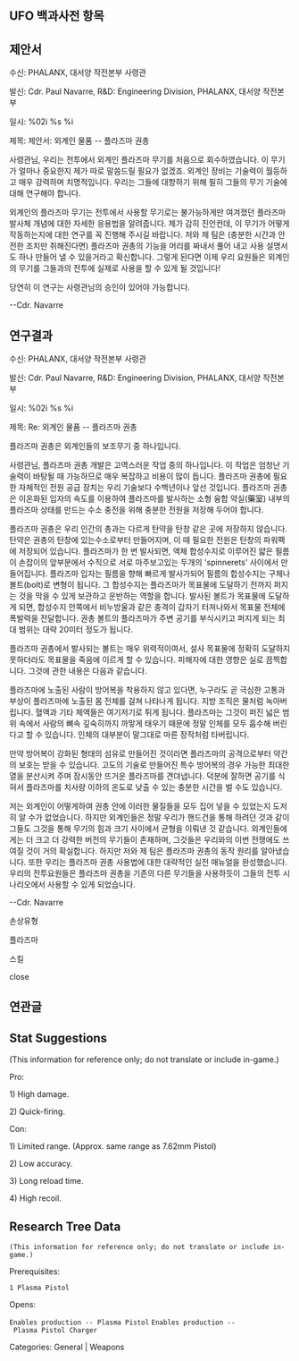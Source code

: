 ## UFO 백과사전 항목

## 제안서

수신: PHALANX, 대서양 작전본부 사령관

발신: Cdr. Paul Navarre, R&D: Engineering Division, PHALANX, 대서양
작전본부

일시: %02i %s %i

제목: 제안서: 외계인 물품 -- 플라즈마 권총

사령관님, 우리는 전투에서 외계인 플라즈마 무기를 처음으로
회수하였습니다. 이 무기가 얼마나 중요한지 제가 따로 말씀드릴 필요가
없겠죠. 외계인 장비는 기술력이 월등하고 매우 강력하며 치명적입니다.
우리는 그들에 대항하기 위해 필히 그들의 무기 기술에 대해 연구해야
합니다.

외계인의 플라즈마 무기는 전투에서 사용할 무기로는 불가능하게만 여겨졌던
플라즈마 발사체 개념에 대한 자세한 응용법을 알려줍니다. 제가 감히
진언컨데, 이 무기가 어떻게 작동하는지에 대한 연구를 꼭 진행해 주시길
바랍니다. 저와 제 팀은 (충분한 시간과 안전한 조치만 취해진다면) 플라즈마
권총의 기능을 머리를 짜내서 풀어 내고 사용 설명서도 하나 만들어 낼 수
있을거라고 확신합니다. 그렇게 된다면 이제 우리 요원들은 외계인의 무기를
그들과의 전투에 실제로 사용을 할 수 있게 될 것입니다!

당연히 이 연구는 사령관님의 승인이 있어야 가능합니다.

--Cdr. Navarre

## 연구결과

수신: PHALANX, 대서양 작전본부 사령관

발신: Cdr. Paul Navarre, R&D: Engineering Division, PHALANX, 대서양
작전본부

일시: %02i %s %i

제목: Re: 외계인 물품 -- 플라즈마 권총

플라즈마 권총은 외계인들의 보조무기 중 하나입니다.

사령관님, 플라즈마 권총 개발은 고역스러운 작업 중의 하나입니다. 이
작업은 엄청난 기술력이 바탕될 때 가능하므로 매우 복잡하고 비용이 많이
듭니다. 플라즈마 권총에 필요한 자체적인 전원 공급 장치는 우리 기술보다
수백년이나 앞선 것입니다. 플라즈마 권총은 이온화된 입자의 속도를
이용하여 플라즈마를 발사하는 소형 융합 약실(藥室) 내부의 플라즈마 상태를
만드는 수소 충전을 위해 충분한 전원을 저장해 두어야 합니다.

플라즈마 권총은 우리 인간의 총과는 다르게 탄약을 탄창 같은 곳에 저장하지
않습니다. 탄약은 권총의 탄창에 있는수소로부터 만들어지며, 이 때 필요한
전원은 탄창의 파워팩에 저장되어 있습니다. 플라즈마가 한 번 발사되면,
액체 합성수지로 이루어진 얇은 필름이 손잡이의 앞부분에서 수직으로 서로
마주보고있는 두개의 'spinnerets' 사이에서 만들어집니다. 플라즈마 입자는
필름을 향해 빠르게 발사가되어 필름의 합성수지는 구체나 볼트(bolt)로
변형이 됩니다. 그 합성수지는 플라즈마가 목표물에 도달하기 전까지 퍼지는
것을 막을 수 있게 보관하고 운반하는 역할을 합니다. 발사된 볼트가
목표물에 도달하게 되면, 합성수지 안쪽에서 비누방울과 같은 충격이 갑자기
터져나와서 목표물 전체에 폭발력을 전달합니다. 권총 볼트의 플라즈마가
주변 공기를 부식시키고 퍼지게 되는 최대 범위는 대략 20미터 정도가
됩니다.

플라즈마 권총에서 발사되는 볼트는 매우 위력적이여서, 설사 목표물에
정확히 도달하지 못하더라도 목표물을 죽음에 이르게 할 수 있습니다.
피해자에 대한 영향은 실로 끔찍합니다. 그것에 관한 내용은 다음과
같습니다.

플라즈마에 노출된 사람이 방어복을 착용하지 않고 있다면, 누구라도 곧
극심한 고통과 부상이 플라즈마에 노출된 몸 전체를 걸쳐 나타나게 됩니다.
지방 조직은 물처럼 녹아버립니다. 혈액과 기타 체액들은 여기저기로 튀게
됩니다. 플라즈마는 그것이 퍼진 넓은 범위 속에서 사람의 뼈속 깊숙히까지
까맣게 태우기 때문에 정말 인체를 모두 흡수해 버린다고 할 수 있습니다.
인체의 대부분이 말그대로 마른 장작처럼 타버립니다.

만약 방어복이 강화된 형태의 섬유로 만들어진 것이라면 플라즈마의
공격으로부터 약간의 보호는 받을 수 있습니다. 고도의 기술로 만들어진 특수
방어복의 경우 가능한 최대한 열을 분산시켜 주며 잠시동안 뜨거운
플라즈마를 견뎌냅니다. 덕분에 잘하면 공기를 식혀서 플라즈마를 치사량
이하의 온도로 낮출 수 있는 충분한 시간을 벌 수도 있습니다.

저는 외계인이 어떻게하여 권총 안에 이러한 물질들을 모두 집어 넣을 수
있었는지 도저히 알 수가 없었습니다. 하지만 외계인들은 정말 우리가
핸드건을 통해 하려던 것과 같이 그들도 그것을 통해 무기의 힘과 크기
사이에서 균형을 이뤄낸 것 같습니다. 외계인들에게는 더 크고 더 강력한
버전의 무기들이 존재하며, 그것들은 우리와의 이번 전쟁에도 쓰여질 것이
거의 확실합니다. 하지만 저와 제 팀은 플라즈마 권총의 동작 원리를
알아냈습니다. 또한 우리는 플라즈마 권총 사용법에 대한 대략적인 실전
매뉴얼을 완성했습니다. 우리의 전투요원들은 플라즈마 권총을 기존의 다른
무기들을 사용하듯이 그들의 전투 시나리오에서 사용할 수 있게 되었습니다.

--Cdr. Navarre

손상유형

플라즈마

스킬

close

## 연관글

## Stat Suggestions

(This information for reference only; do not translate or include
in-game.)

Pro:

1\) High damage.

2\) Quick-firing.

Con:

1\) Limited range. (Approx. same range as 7.62mm Pistol)

2\) Low accuracy.

3\) Long reload time.

4\) High recoil.

## Research Tree Data

`(This information for reference only; do not translate or include in-game.) `

Prerequisites:

`1 Plasma Pistol`

Opens:

`Enables production -- Plasma Pistol`
`Enables production -- Plasma Pistol Charger`

Categories: General \| Weapons